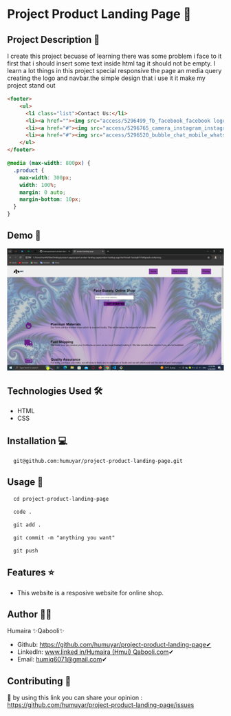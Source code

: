 # Project Product Landing Page 🚀

## Project Description 📝

I create this project becuase of learning there was some problem i face to it first that i should insert some text inside html tag it should not be empty.
I learn a lot things in this project special responsive the page an media query creating the logo and navbar.the simple design that i use it it make my project stand out 

```html
<footer>
    <ul>
      <li class="list">Contact Us:</li>
      <li><a href=""><img src="access/5296499_fb_facebook_facebook logo_icon.png" class="img1"></a></li>
      <li><a href="#"><img src="access/5296765_camera_instagram_instagram logo_icon.png" class="img1"></a></li>
      <li><a href="#"><img src="access/5296520_bubble_chat_mobile_whatsapp_whatsapp logo_icon.png" class="img1"></a></li>
    </ul>
</footer>
```

```css
@media (max-width: 800px) {
  .product {
    max-width: 300px;
    width: 100%;
    margin: 0 auto;
    margin-bottom: 10px;
  }
}
```
## Demo 📸

![Project Demo](access/Screenshot%20(189).png)

## Technologies Used 🛠️
- HTML
- CSS

## Installation 💻

```clone
  git@github.com:humuyar/project-product-landing-page.git
```

## Usage 🎯

```clone
  cd project-product-landing-page
```
```clone
  code .
```
```clone
  git add .
```
```clone
  git commit -m "anything you want"
```
```clone
  git push
```

## Features ⭐
- This website is a resposive website for online shop. 

## Author 👩‍💼
Humaira ✨Qabooli✨
- Github: https://github.com/humuyar/project-product-landing-page✔
- LinkedIn: [www.linked in/Humaira (Hmui) Qabooli.com](https://www.linkedin.com/in/humaira-qabooli-0aa529309/)✔
- Email: humiq6071@gmail.com✔

## Contributing 🤝
🎇 by using this link you can share your opinion : https://github.com/humuyar/project-product-landing-page/issues

